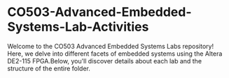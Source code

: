 # CO503-Advanced-Embedded-Systems-Lab-Activities
Welcome to the CO503 Advanced Embedded Systems Labs repository! Here, we delve into different facets of embedded systems using the Altera DE2-115 FPGA.Below, you'll discover details about each lab and the structure of the entire folder.
